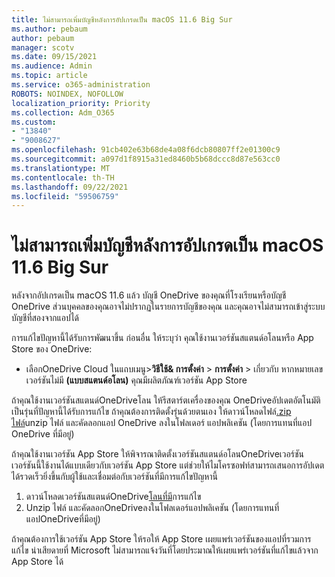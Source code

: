 ```yaml
---
title: ไม่สามารถเพิ่มบัญชีหลังการอัปเกรดเป็น macOS 11.6 Big Sur
ms.author: pebaum
author: pebaum
manager: scotv
ms.date: 09/15/2021
ms.audience: Admin
ms.topic: article
ms.service: o365-administration
ROBOTS: NOINDEX, NOFOLLOW
localization_priority: Priority
ms.collection: Adm_O365
ms.custom:
- "13840"
- "9008627"
ms.openlocfilehash: 91cb402e63b68de4a08f6dcb80807ff2e01300c9
ms.sourcegitcommit: a097d1f8915a31ed8460b5b68dccc8d87e563cc0
ms.translationtype: MT
ms.contentlocale: th-TH
ms.lasthandoff: 09/22/2021
ms.locfileid: "59506759"
---
```

# <a name="unable-to-add-an-account-after-upgrading-to-macos-116-big-sur"></a>ไม่สามารถเพิ่มบัญชีหลังการอัปเกรดเป็น macOS 11.6 Big Sur

หลังจากอัปเกรดเป็น macOS 11.6 แล้ว บัญชี OneDrive ของคุณที่โรงเรียนหรือบัญชี OneDrive ส่วนบุคคลของคุณอาจไม่ปรากฏในรายการบัญชีของคุณ และคุณอาจไม่สามารถเข้าสู่ระบบบัญชีที่สองจากแอปได้

การแก้ไขปัญหานี้ได้รับการพัฒนาขึ้น ก่อนอื่น ให้ระบุว่า คุณใช้งานเวอร์ชันสแตนด์อโลนหรือ App Store ของ OneDrive:

- เลือกOneDrive Cloud ในแถบเมนู>**วิธีใช้& การตั้งค่า**  >  **การตั้งค่า**  >  เกี่ยวกับ หากหมายเลขเวอร์ชันไม่มี **(แบบสแตนด์อโลน)** คุณมีผลิตภัณฑ์เวอร์ชัน App Store

ถ้าคุณใช้งานเวอร์ชันสแตนด์OneDriveโลน ให้รีสตาร์ตเครื่องของคุณ OneDriveอัปเดตอัตโนมัติเป็นรุ่นที่ปัญหานี้ได้รับการแก้ไข ถ้าคุณต้องการติดตั้งรุ่นด้วยตนเอง ให้ดาวน์โหลดไฟล์[.zip ไฟล์](https://oneclient.sfx.ms/Mac/Prod/21.170.0822.0003/OneDrive.zip)unzip ไฟล์ และคัดลอกแอป OneDrive ลงในโฟลเดอร์ แอปพลิเคชัน (โดยการแทนที่แอป OneDrive ที่มีอยู่)

ถ้าคุณใช้งานเวอร์ชัน App Store ให้พิจารณาติดตั้งเวอร์ชันสแตนด์อโลนOneDriveเวอร์ชัน เวอร์ชันนี้ใช้งานได้แบบเดียวกับเวอร์ชัน App Store แต่ช่วยให้ไมโครซอฟท์สามารถเสนอการอัปเดตได้รวดเร็วยิ่งขึ้นกับผู้ใช้และเชื่อมต่อกับเวอร์ชันที่มีการแก้ไขปัญหานี้

1. ดาวน์โหลดเวอร์ชันสแตนด์OneDrive[โลนที่มี](https://oneclient.sfx.ms/Mac/Prod/21.170.0822.0003/OneDrive.zip)การแก้ไข
2. Unzip ไฟล์ และคัดลอกOneDriveลงในโฟลเดอร์แอปพลิเคชัน (โดยการแทนที่แอปOneDriveที่มีอยู่)

ถ้าคุณต้องการใช้เวอร์ชัน App Store ให้รอให้ App Store เผยแพร่เวอร์ชันของแอปที่รวมการแก้ไข น่าเสียดายที่ Microsoft ไม่สามารถแจ้งวันที่โดยประมาณให้เผยแพร่เวอร์ชันที่แก้ไขแล้วจาก App Store ได้


